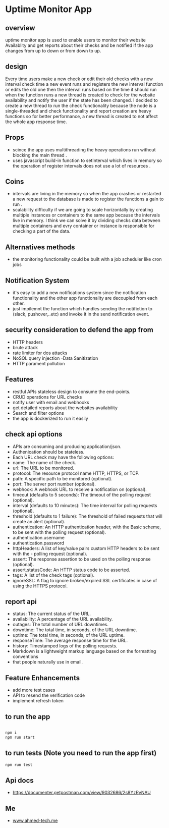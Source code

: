 # Uptime Monitor App
## overview

uptime monitor app is used to enable users to monitor their website Availablity and get reports about their checks and be notified if the app changes from up to down or from down to up.

## design
Every time users make a new check or edit their old checks with a new interval check time a new event runs and registers the new interval function or edits the old one then the interval runs based on the time it should run when the function runs a new thread is created to check for the website availability and notify the user if the state has been changed. I decided to create a new thread to run the check functionality because the node is a single-threaded and check functionality and report creation are heavy functions so for better performance, a new thread is created to not affect the whole app response time.

## Props 
- scince the app uses multithreading the heavy operations run without blocking the main thread .
- uses javascript build-in function to setInterval which lives in memory so the operation of register intervals does not use a lot of resources .
## Coins
- intervals are living in the memory so when the app crashes or restarted a new request to the database is made to register the functions a gain to run .
- scalability difficulty if we are going to scale horizontally by creating multiple instances or containers to the same app because the intervals live in memory. I think we can solve it by dividing checks data between multiple containers and evry container or instance is responsible for checking a part of the data.
## Alternatives methods
- the monitoring functionality could be built with a job scheduler like cron jobs
## Notification System
- it's easy to add a new notifications system since the notification functionality and the other app functionality are decoupled from each other. 
- just impilemnt the function which handles sending the notifiction to (slack, pushover,..etc) and invoke it in the send notification event.

## security consideration to defend the app from 
- HTTP headers
- brute attack
- rate limiter for dos attacks
- NoSQL query injection -Data Sanitization
- HTTP parament pollution

## Features
- restful APIs stateless design to consume the end-points.
- CRUD operations for URL checks
- notify user with email and webhooks 
- get detailed reports about the websites availability
- Search and filter options
-  the app is dockerized to run it easily
 ## check api options
- APIs are consuming and producing application/json.
- Authenication should be stateless.
- Each URL check may have the following options:
- name: The name of the check.
- url: The URL to be monitored.
- protocol: The resource protocol name HTTP, HTTPS, or TCP.
- path: A specific path to be monitored (optional).
- port: The server port number (optional).
- webhook: A webhook URL to receive a notification on (optional).
- timeout (defaults to 5 seconds): The timeout of the polling request (optional).
- interval (defaults to 10 minutes): The time interval for polling requests (optional).
- threshold (defaults to 1 failure): The threshold of failed requests that will create an alert (optional).
- authentication: An HTTP authentication header, with the Basic scheme, to be sent with the polling request (optional).
- authentication.username
- authentication.password
- httpHeaders: A list of key/value pairs custom HTTP headers to be sent with the - polling request (optional).
- assert: The response assertion to be used on the polling response (optional).
- assert.statusCode: An HTTP status code to be asserted.
- tags: A list of the check tags (optional).
- ignoreSSL: A flag to ignore broken/expired SSL certificates in case of using the HTTPS protocol.
## report api
- status: The current status of the URL.
- availability: A percentage of the URL availability.
- outages: The total number of URL downtimes.
- downtime: The total time, in seconds, of the URL downtime.
- uptime: The total time, in seconds, of the URL uptime.
- responseTime: The average response time for the URL.
- history: Timestamped logs of the polling requests.
- Markdown is a lightweight markup language based on the formatting conventions
- that people naturally use in email.

## Feature Enhancements
- add more test cases 
- API to resend the verification code
- implement refresh token

## to run the app
```sh

npm i
npm run start
```

## to run tests (Note you need to run the app first)

```sh
npm run test
```

## Api docs
 - https://documenter.getpostman.com/view/9032686/2s8YzRyNAU

## Me
- www.ahmed-tech.me
